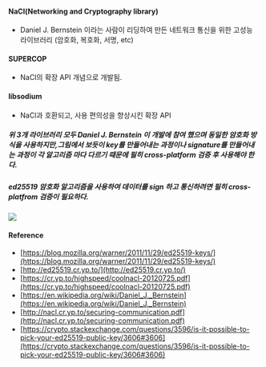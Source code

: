 #### NaCl(Networking and Cryptography library)
- Daniel J. Bernstein 이라는 사람이 리딩하여 만든 네트워크 통신을 위한 고성능 라이브러리 (암호화, 복호화, 서명, etc)

#### SUPERCOP
- NaCl의 확장 API 개념으로 개발됨.

#### libsodium
- NaCl과 호환되고, 사용 편의성을 향상시킨 확장 API

##### 위 3개 라이브러리 모두 Daniel J. Bernstein 이 개발에 참여 했으며 동일한 암호화 방식을 사용하지만,그림에서 보듯이 key를 만들어내는 과정이나 signature를 만들어내는 과정이 각 알고리즘 마다 다르기 때문에 필히 cross-platform 검증 후 사용해야 한다.

##### ed25519 암호화 알고리즘을 사용하여 데이터를 sign 하고 통신하려면 필히 cross-platfrom 검증이 필요하다.


<img src="https://s3.us-west-2.amazonaws.com/secure.notion-static.com/31482d56-f3f7-42cc-8d75-6089ef77ce61/Untitled.png?AWSAccessKeyId=ASIAT73L2G45KQ2QJKBF&Expires=1542195145&Signature=C9OGTspis%2F%2FRTp6opxuMA0gG8GI%3D&x-amz-security-token=FQoGZXIvYXdzENj%2F%2F%2F%2F%2F%2F%2F%2F%2F%2FwEaDOwvE3FeDZXGzq%2FB6iK3A%2FDecfiTRRgZQY%2FXC5oDEzaCnaFHCceX31HnAW2tybLS7075NdxEVLwlVO7pr9UVh4gKeF8Wo8fskJt6SoEH6fjKhfgrwzFl1iXx9YXQnJ4Y4u10mJAegXczAEJj21lcAK9jAJe41DFW7v7tUVbuauZS62iKFGSGwaxdX%2F7MojBMrIwPiUbcjMqma0b8Rqb0MQxeo%2BAWHSQo4O9Hgq%2BFLlKKDWzjqSpOZyW%2BL%2BXcKT5ZQkN4nTlh2jKnWYVoUnHoOzs9GutC4tMx%2F8tgn0q71CmFHHQ0nm1E7wJTRGW0nlUpWI3SwOe8G28yjAwVJ79wz4SEvqYCknjApGu7dCKLjCWtLx7Sl1nECo7IqaQifBj32DW9JNxut4s5phrXyJB6UpFx2CFBc6kgfPsXVTiMojzY4ss4IU%2FMRc0TEMBfSISd18vndO5s40yQjiTiJjmU74d35Z5HrjOS7XWrOTmUzy57hV2zTT2t0RSuRtk9GqjlRz8YbbEEIJ5vF8FXeLEsy5LME%2FznA%2B6kYdaQIvVO3cVVFpbGc3wh2UQt7kBnXpz1o733if0rScpSal1r4Ul6UBaaVwmofiQotNep3wU%3D" width="" height=""></img>

#### Reference
- [https://blog.mozilla.org/warner/2011/11/29/ed25519-keys/](https://blog.mozilla.org/warner/2011/11/29/ed25519-keys/)
- [http://ed25519.cr.yp.to/](http://ed25519.cr.yp.to/)
- [https://cr.yp.to/highspeed/coolnacl-20120725.pdf](https://cr.yp.to/highspeed/coolnacl-20120725.pdf)
- [https://en.wikipedia.org/wiki/Daniel_J._Bernstein](https://en.wikipedia.org/wiki/Daniel_J._Bernstein)
- [http://nacl.cr.yp.to/securing-communication.pdf](http://nacl.cr.yp.to/securing-communication.pdf)
- [https://crypto.stackexchange.com/questions/3596/is-it-possible-to-pick-your-ed25519-public-key/3606#3606](https://crypto.stackexchange.com/questions/3596/is-it-possible-to-pick-your-ed25519-public-key/3606#3606)
